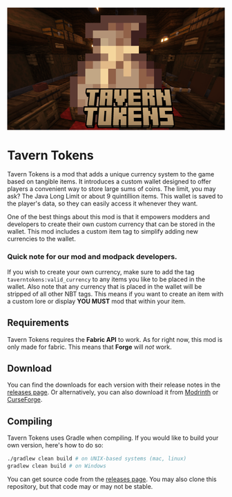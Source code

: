 <p align="center">
  <img src="https://raw.githubusercontent.com/theLeialoha/Tavern-Tokens/assets/banner.png">
</p>

# Tavern Tokens

Tavern Tokens is a mod that adds a unique currency system to the game based on tangible items. It introduces a custom wallet designed to offer players a convenient way to store large sums of coins. The limit, you may ask? The Java Long Limit or about 9 quintillion items. This wallet is saved to the player's data, so they can easily access it whenever they want. 

One of the best things about this mod is that it empowers modders and developers to create their own custom currency that can be stored in the wallet. This mod includes a custom item tag to simplify adding new currencies to the wallet.

### Quick note for our mod and modpack developers.
If you wish to create your own currency, make sure to add the tag `taverntokens:valid_currency` to any items you like to be placed in the wallet. Also note that any currency that is placed in the wallet will be stripped of all other NBT tags. This means if you want to create an item with a custom lore or display **YOU MUST** mod that within your item.

## Requirements

Tavern Tokens requires the **Fabric API** to work. As for right now, this mod is only made for fabric. This means that **Forge** will _not_ work.

## Download
You can find the downloads for each version with their release notes in the [releases page](https://github.com/theLeialoha/Tavern-Tokens/releases). Or alternatively, you can also download it from [Modrinth](https://modrinth.com/project/tavern-tokens) or [CurseForge](https://curseforge.com/minecraft/mc-mods/tavern-tokens).


## Compiling

Tavern Tokens uses Gradle when compiling. If you would like to build your own version, here's how to do so:
```bash
./gradlew clean build # on UNIX-based systems (mac, linux)
gradlew clean build # on Windows
```
You can get source code from the [releases page](https://github.com/theLeialoha/Tavern-Tokens/releases). You may also clone this repository, but that code may or may not be stable.